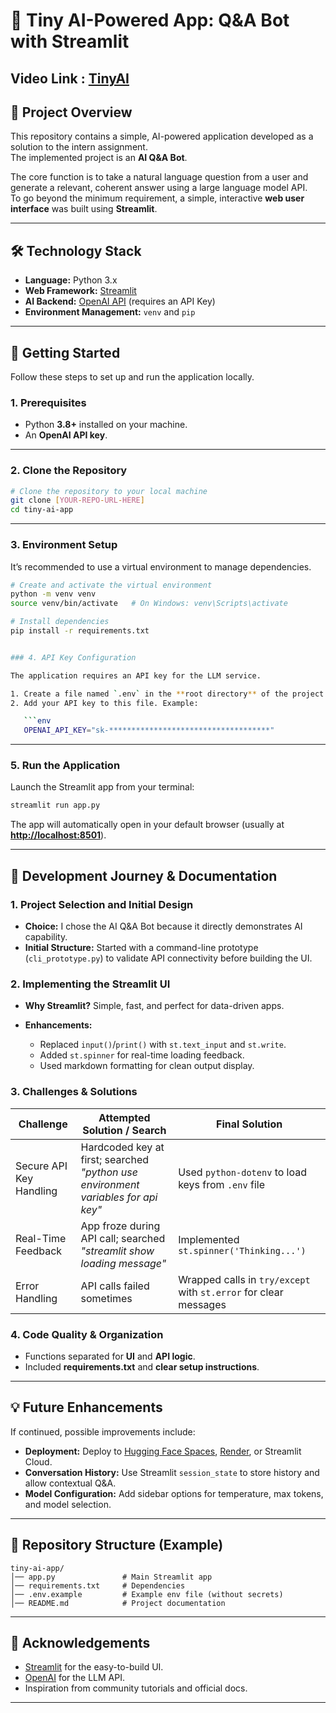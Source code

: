 
# 🤖 Tiny AI-Powered App: Q&A Bot with Streamlit
## Video Link : [TinyAI](https://www.youtube.com/watch?v=3bHTJk03FO0)
## 🎯 Project Overview
This repository contains a simple, AI-powered application developed as a solution to the intern assignment.  
The implemented project is an **AI Q&A Bot**.

The core function is to take a natural language question from a user and generate a relevant, coherent answer using a large language model API.  
To go beyond the minimum requirement, a simple, interactive **web user interface** was built using **Streamlit**.

---

## 🛠️ Technology Stack
- **Language:** Python 3.x  
- **Web Framework:** [Streamlit](https://streamlit.io/)  
- **AI Backend:** [OpenAI API](https://platform.openai.com/) (requires an API Key)  
- **Environment Management:** `venv` and `pip`  

---

## 🚀 Getting Started

Follow these steps to set up and run the application locally.

### 1. Prerequisites
- Python **3.8+** installed on your machine.  
- An **OpenAI API key**.

---

### 2. Clone the Repository
```bash
# Clone the repository to your local machine
git clone [YOUR-REPO-URL-HERE]
cd tiny-ai-app
````

---

### 3. Environment Setup

It’s recommended to use a virtual environment to manage dependencies.

```bash
# Create and activate the virtual environment
python -m venv venv
source venv/bin/activate   # On Windows: venv\Scripts\activate

# Install dependencies
pip install -r requirements.txt


### 4. API Key Configuration

The application requires an API key for the LLM service.

1. Create a file named `.env` in the **root directory** of the project.
2. Add your API key to this file. Example:

   ```env
   OPENAI_API_KEY="sk-************************************"
   ```

---

### 5. Run the Application

Launch the Streamlit app from your terminal:

```bash
streamlit run app.py
```

The app will automatically open in your default browser (usually at **[http://localhost:8501](http://localhost:8501)**).

---

## 🧐 Development Journey & Documentation

### 1. Project Selection and Initial Design

* **Choice:** I chose the AI Q&A Bot because it directly demonstrates AI capability.
* **Initial Structure:** Started with a command-line prototype (`cli_prototype.py`) to validate API connectivity before building the UI.

### 2. Implementing the Streamlit UI

* **Why Streamlit?** Simple, fast, and perfect for data-driven apps.
* **Enhancements:**

  * Replaced `input()`/`print()` with `st.text_input` and `st.write`.
  * Added `st.spinner` for real-time loading feedback.
  * Used markdown formatting for clean output display.

### 3. Challenges & Solutions

| **Challenge**           | **Attempted Solution / Search**                                                   | **Final Solution**                                               |
| ----------------------- | --------------------------------------------------------------------------------- | ---------------------------------------------------------------- |
| Secure API Key Handling | Hardcoded key at first; searched *"python use environment variables for api key"* | Used `python-dotenv` to load keys from `.env` file               |
| Real-Time Feedback      | App froze during API call; searched *"streamlit show loading message"*            | Implemented `st.spinner('Thinking...')`                          |
| Error Handling          | API calls failed sometimes                                                        | Wrapped calls in `try/except` with `st.error` for clear messages |

### 4. Code Quality & Organization

* Functions separated for **UI** and **API logic**.
* Included **requirements.txt** and **clear setup instructions**.

---

## 💡 Future Enhancements

If continued, possible improvements include:

* **Deployment:** Deploy to [Hugging Face Spaces](https://huggingface.co/spaces), [Render](https://render.com/), or Streamlit Cloud.
* **Conversation History:** Use Streamlit `session_state` to store history and allow contextual Q&A.
* **Model Configuration:** Add sidebar options for temperature, max tokens, and model selection.

---

## 📂 Repository Structure (Example)

```
tiny-ai-app/
│── app.py               # Main Streamlit app
│── requirements.txt     # Dependencies
│── .env.example         # Example env file (without secrets)
│── README.md            # Project documentation
```

---

## 🙌 Acknowledgements

* [Streamlit](https://streamlit.io/) for the easy-to-build UI.
* [OpenAI](https://platform.openai.com/) for the LLM API.
* Inspiration from community tutorials and official docs.

---


